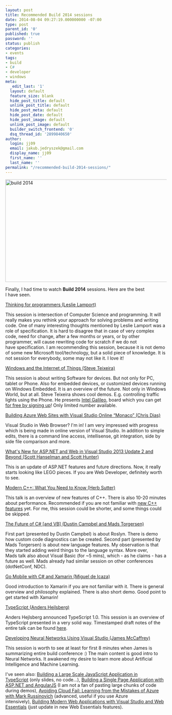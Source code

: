 ```yaml
---
layout: post
title: Recommended Build 2014 sessions
date: 2014-08-04 09:27:19.000000000 -07:00
type: post
parent_id: '0'
published: true
password: ''
status: publish
categories:
- events
tags:
- build
- C#
- developer
- windows
meta:
  _edit_last: '1'
  layout: default
  feature_size: blank
  hide_post_title: default
  unlink_post_title: default
  hide_post_meta: default
  hide_post_date: default
  hide_post_image: default
  unlink_post_image: default
  builder_switch_frontend: '0'
  dsq_thread_id: '2899840650'
author:
  login: jj09
  email: jakub.jedryszek@gmail.com
  display_name: jj09
  first_name: ''
  last_name: ''
permalink: "/recommended-build-2014-sessions/"
---
```

<p><img class="aligncenter size-full wp-image-4271" src="{{ site.baseurl }}/assets/2014/08/build2014.png" alt="build 2014" width="640" height="320" /></p>
<p>Finally, I had time to watch <b>Build 2014</b> sessions. Here are the best I have seen.</p>
<p><a href="http://channel9.msdn.com/Events/Build/2014/3-642">Thinking for programmers (Leslie Lamport)</a></p>
<p>This session is intersection of Computer Science and programming. It will really makes you rethink your approach for solving problems and writing code. One of many interesting thoughts mentioned by Leslie Lamport was a role of specification. It is hard to disagree that in case of very complex code, need for change, after a few months or years, or by other programmer, will cause rewriting code for scratch if we do not have specification. I am recommending this session, because it is not demo of some new Microsoft tool/technology, but a solid piece of knowledge. It is not session for everybody, some may not like it. I love it!</p>
<p><a href="http://channel9.msdn.com/Events/Build/2014/2-511">Windows and the Internet of Things (Steve Teixeira)</a></p>
<p>This session is about writing Software for devices. But not only for PC, tablet or Phone. Also for embedded devices, or customized devices running on Windows Embedded. It is an overview of the future. Not only in Windows World, but at all. Steve Teixeira shows cool demos. E.g. controlling traffic lights using the Phone. He presents <a href="http://arduino.cc/en/ArduinoCertified/IntelGalileo">Intel Galileo</a>, board which you can get <a href="https://www.windowsondevices.com/">for free by signing up</a>! Only limited number available.</p>
<p><a href="http://channel9.msdn.com/Events/Build/2014/2-646">Building Azure Web Sites with Visual Studio Online “Monaco” (Chris Dias)</a></p>
<p>Visual Studio in Web Browser? I'm in! I am very impressed with progress which is being made in online version of Visual Studio. In addition to simple edits, there is a command line access, intellisense, git integration, side by side file comparison and more.</p>
<p><a href="http://channel9.msdn.com/Events/Build/2014/3-602">What's New for ASP.NET and Web in Visual Studio 2013 Update 2 and Beyond (Scott Hanselman and Scott Hunter)</a></p>
<p>This is an update of ASP.NET features and future directions. Now, it really starts looking like LEGO pieces. If you are Web Developer, definitely worth to see.</p>
<p><a href="http://channel9.msdn.com/Events/Build/2014/2-661">Modern C++: What You Need to Know (Herb Sutter)</a></p>
<p>This talk is an overview of new features of C++. There is also 10-20 minutes about performance. Recommended if you are not familiar with <a href="http://herbsutter.com/elements-of-modern-c-style/">new C++ features</a> yet. For me, this session could be shorter, and some things could be skipped.</p>
<p><a href="http://channel9.msdn.com/Events/Build/2014/2-577">The Future of C# [and VB] (Dustin Campbel and Mads Torgersen)</a></p>
<p>First part (presented by Dustin Campbel) is about Roslyn. There is demo how custom code diagnostics can be created. Second part (presented by Mads Torgersen) is about new language features. My observation is that they started adding weird things to the language syntax. More over, Mads talk also about Visual Basic (for ~5 mins), which - as he claims - has a future as well. Mads already had similar session on other conferences (dotNetConf, NDC).</p>
<p><a href="http://channel9.msdn.com/Events/Build/2014/3-653">Go Mobile with C# and Xamarin (Miguel de Icaza)</a></p>
<p>Good introduction to Xamarin if you are not familiar with it. There is general overview and philosophy explained. There is also short demo. Good point to get started with Xamarin!</p>
<p><a href="http://channel9.msdn.com/Events/Build/2014/3-576">TypeScript (Anders Hejlsberg)</a></p>
<p>Anders Hejlsberg announced TypeScript 1.0. This session is an overview of TypeScript presented in a very solid way. Timestamped draft notes of the entire talk can be found <a href="http://ghcb.blogspot.ca/2014/04/draft-notes-on-latest-features-of.html">here</a>.</p>
<p><a href="http://channel9.msdn.com/Events/Build/2014/3-643">Developing Neural Networks Using Visual Studio (James McCaffrey)</a></p>
<p>This session is worth to see at least for first 8 minutes when James is summarizing entire build conference :) The main content is good intro to Neural Networks. It awakened my desire to learn more about Artificial Intelligence and Machine Learning.</p>
<p>I've seen also: <a href="http://channel9.msdn.com/Events/Build/2014/3-583">Building a Large Scale JavaScript Application in TypeScript</a> (only slides, no code...), <a href="http://channel9.msdn.com/Events/Build/2014/3-644">Building a Single Page Application with ASP.NET and AngularJS</a> (I am not a fan of pasting large chunks of code during demos), <a href="http://channel9.msdn.com/Events/Build/2014/3-615">Avoiding Cloud Fail: Learning from the Mistakes of Azure with Mark Russinovich</a> (advanced, useful if you use Azure intensively), <a href="http://channel9.msdn.com/Events/Build/2014/3-604">Building Modern Web Applications with Visual Studio and Web Essentials</a> (just update in new Web Essentials features).</p>
